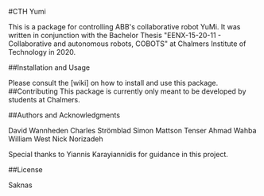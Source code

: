 #CTH Yumi

This is a package for controlling ABB's collaborative robot YuMi. It was written in conjunction with the Bachelor Thesis "EENX-15-20-11 - Collaborative and autonomous robots, COBOTS" at Chalmers Institute of Technology in 2020. 

##Installation and Usage

Please consult the [wiki] on how to install and use this package.
##Contributing
This package is currently only meant to be developed by students at Chalmers.

##Authors and Acknowledgments

David Wannheden
Charles Strömblad
Simon Mattson Tenser
Ahmad Wahba
William West
Nick Norizadeh

Special thanks to Yiannis Karayiannidis for guidance in this project.

##License

Saknas
